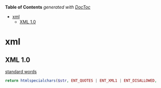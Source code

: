 <!-- START doctoc generated TOC please keep comment here to allow auto update -->
<!-- DON'T EDIT THIS SECTION, INSTEAD RE-RUN doctoc TO UPDATE -->
**Table of Contents**  *generated with [DocToc](https://github.com/thlorenz/doctoc)*

- [xml](#xml)
  - [XML 1.0](#xml-10)

<!-- END doctoc generated TOC please keep comment here to allow auto update -->

xml
===

## XML 1.0

[standard words](http://qiita.com/mpyw/items/939c526dd5de6619b565)
```php
return htmlspecialchars($str, ENT_QUOTES | ENT_XML1 | ENT_DISALLOWED, 'UTF-8');
```
